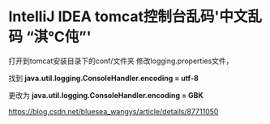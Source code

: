 # IntelliJ IDEA tomcat控制台乱码'中文乱码 “淇℃伅”'

打开到tomcat安装目录下的conf/文件夹 修改logging.properties文件，

找到 **java.util.logging.ConsoleHandler.encoding = utf-8**

更改为 **java.util.logging.ConsoleHandler.encoding = GBK**





https://blog.csdn.net/bluesea_wangys/article/details/87711050